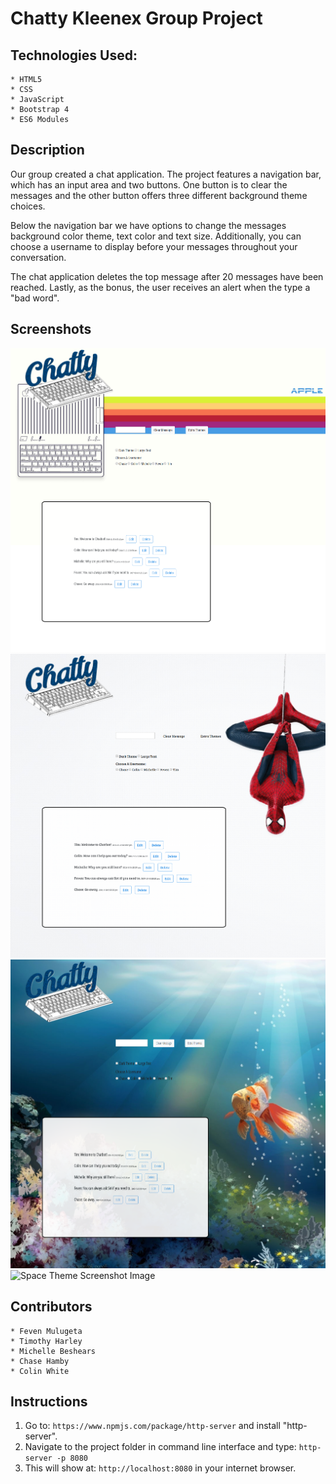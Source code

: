 # Chatty Kleenex Group Project

## Technologies Used:

    * HTML5 
    * CSS 
    * JavaScript 
    * Bootstrap 4 
    * ES6 Modules 


## Description 

Our group created a chat application. The project features a navigation bar, which has an input area and two buttons. One button is to clear the messages and the other button offers three different background theme choices. 

Below the navigation bar we have options to change the messages background color theme, text color and text size. Additionally, you can choose a username to display before your messages throughout your conversation.

The chat application deletes the top message after 20 messages have been reached. Lastly, as the bonus, the user receives an alert when the type a "bad word". 


## Screenshots
![Home Page Screenshot Image](/images/KleenexHomePage.png)
![Spider-Man Theme Screenshot Image](/images/KleenexSpideyPage.png)
![Goldfishy Theme Screenshot Image](/images/KleenexGoldfishyPage.png)
![Space Theme Screenshot Image](/images/KleenexSpacePage.png)


## Contributors

    * Feven Mulugeta
    * Timothy Harley
    * Michelle Beshears
    * Chase Hamby
    * Colin White


## Instructions 

1. Go to: `https://www.npmjs.com/package/http-server` and install "http-server".  
2. Navigate to the project folder in command line interface and type: `http-server -p 8080`  
3. This will show at: `http://localhost:8080` in your internet browser. 
